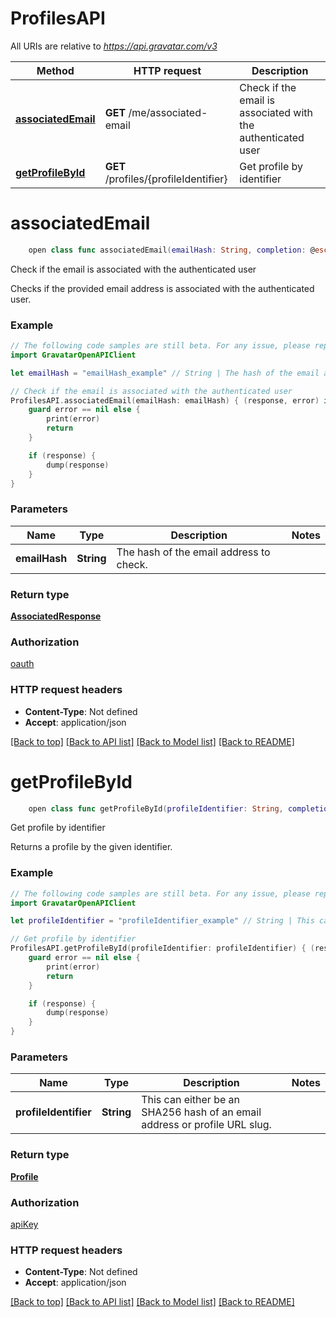 # ProfilesAPI

All URIs are relative to *https://api.gravatar.com/v3*

Method | HTTP request | Description
------------- | ------------- | -------------
[**associatedEmail**](ProfilesAPI.md#associatedemail) | **GET** /me/associated-email | Check if the email is associated with the authenticated user
[**getProfileById**](ProfilesAPI.md#getprofilebyid) | **GET** /profiles/{profileIdentifier} | Get profile by identifier


# **associatedEmail**
```swift
    open class func associatedEmail(emailHash: String, completion: @escaping (_ data: AssociatedResponse?, _ error: Error?) -> Void)
```

Check if the email is associated with the authenticated user

Checks if the provided email address is associated with the authenticated user.

### Example
```swift
// The following code samples are still beta. For any issue, please report via http://github.com/OpenAPITools/openapi-generator/issues/new
import GravatarOpenAPIClient

let emailHash = "emailHash_example" // String | The hash of the email address to check.

// Check if the email is associated with the authenticated user
ProfilesAPI.associatedEmail(emailHash: emailHash) { (response, error) in
    guard error == nil else {
        print(error)
        return
    }

    if (response) {
        dump(response)
    }
}
```

### Parameters

Name | Type | Description  | Notes
------------- | ------------- | ------------- | -------------
 **emailHash** | **String** | The hash of the email address to check. | 

### Return type

[**AssociatedResponse**](AssociatedResponse.md)

### Authorization

[oauth](../README.md#oauth)

### HTTP request headers

 - **Content-Type**: Not defined
 - **Accept**: application/json

[[Back to top]](#) [[Back to API list]](../README.md#documentation-for-api-endpoints) [[Back to Model list]](../README.md#documentation-for-models) [[Back to README]](../README.md)

# **getProfileById**
```swift
    open class func getProfileById(profileIdentifier: String, completion: @escaping (_ data: Profile?, _ error: Error?) -> Void)
```

Get profile by identifier

Returns a profile by the given identifier.

### Example
```swift
// The following code samples are still beta. For any issue, please report via http://github.com/OpenAPITools/openapi-generator/issues/new
import GravatarOpenAPIClient

let profileIdentifier = "profileIdentifier_example" // String | This can either be an SHA256 hash of an email address or profile URL slug.

// Get profile by identifier
ProfilesAPI.getProfileById(profileIdentifier: profileIdentifier) { (response, error) in
    guard error == nil else {
        print(error)
        return
    }

    if (response) {
        dump(response)
    }
}
```

### Parameters

Name | Type | Description  | Notes
------------- | ------------- | ------------- | -------------
 **profileIdentifier** | **String** | This can either be an SHA256 hash of an email address or profile URL slug. | 

### Return type

[**Profile**](Profile.md)

### Authorization

[apiKey](../README.md#apiKey)

### HTTP request headers

 - **Content-Type**: Not defined
 - **Accept**: application/json

[[Back to top]](#) [[Back to API list]](../README.md#documentation-for-api-endpoints) [[Back to Model list]](../README.md#documentation-for-models) [[Back to README]](../README.md)

